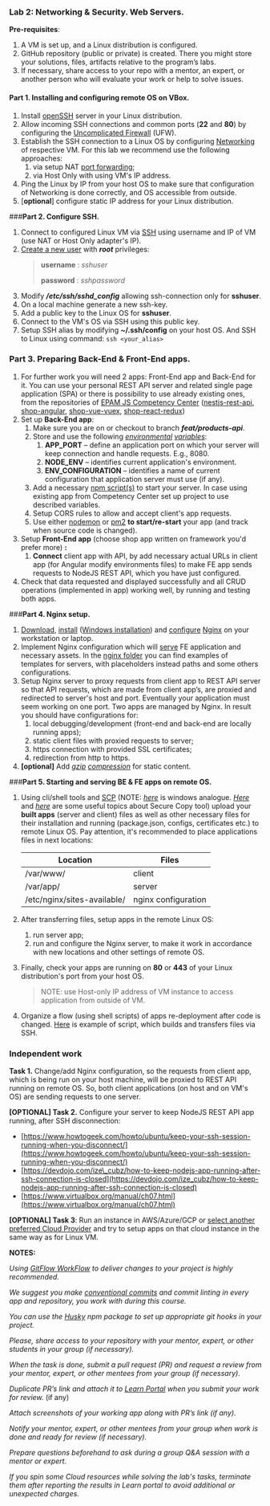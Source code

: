 ### Lab 2: Networking & Security. Web Servers.

**Pre-requisites**:

1.	A VM is set up, and a Linux distribution is configured.
2.	GitHub repository (public or private) is created. There you might store your solutions, files, artifacts relative to the program’s labs.
3.	If necessary, share access to your repo with a mentor, an expert, or another person who will evaluate your work or help to solve issues.

#### Part 1. Installing and configuring remote OS on VBox.

1. Install [openSSH](https://www.openssh.com/) server in your Linux distribution.
2. Allow incoming SSH connections and common ports (**22** and **80**) by configuring the [Uncomplicated Firewall](https://help.ubuntu.com/community/UFW) (UFW).
3. Establish the SSH connection to a Linux OS by configuring [Networking](https://technology.amis.nl/platform/virtualization-and-oracle-vm/virtualbox-networking-explained/) of respective VM. For this lab we recommend use the following approaches:
    1) via setup NAT [port forwarding](https://www.virtualbox.org/manual/ch06.html#natforward);
    2) via Host Only with using VM&#39;s IP address.
4. Ping the Linux by IP from your host OS to make sure that configuration of Networking is done correctly, and OS accessible from outside.
5. [**optional**] configure static IP address for your Linux distribution.

###**Part 2. Configure SSH.**

1. Connect to configured Linux VM via [SSH](https://www.ssh.com/ssh/) using username and IP of VM (use NAT or Host Only adapter's IP).
2. [Create a new user](https://aws.amazon.com/premiumsupport/knowledge-center/new-user-accounts-linux-instance/) with _**root**_ privileges:
   > **username** : _sshuser_
   > 
   > **password** : _sshpassword_
3. Modify _**/etc/ssh/sshd_config**_ allowing ssh-connection only for **sshuser**.
4. On a local machine generate a new ssh-key.
5. Add a public key to the Linux OS for **sshuser**.
6. Connect to the VM's OS via SSH using this public key.
7. Setup SSH alias by modifying **~/.ssh/config** on your host OS. And SSH to Linux using command:
            ```
            ssh <your_alias>
            ```
### Part 3. Preparing Back-End &amp; Front-End apps.

1. For further work you will need 2 apps: Front-End app and Back-End for it. You can use your personal REST API server and related single page application (SPA) or there is possibility to use already existing ones, from the repositories of [EPAM JS Competency Center](https://github.com/EPAM-JS-Competency-center) ([nestjs-rest-api](https://github.com/EPAM-JS-Competency-center/nestjs-rest-api), [shop-angular](https://github.com/EPAM-JS-Competency-center/shop-angular-cloudfront), [shop-vue-vuex](https://github.com/EPAM-JS-Competency-center/shop-vue-vuex-cloudfront), [shop-react-redux](https://github.com/EPAM-JS-Competency-center/shop-react-redux-cloudfront))
2. Set up **Back-End app**:
    1. Make sure you are on or checkout to branch _**feat/products-api**_.
    2. Store and use the following [_environmental_](https://en.wikipedia.org/wiki/Environment_variable) [_variables_](https://nodejs.org/dist/latest-v8.x/docs/api/process.html#process_process_env):
       1. **APP\_PORT** – define an application port on which your server will keep connection and handle requests. E.g., 8080.
       2. **NODE\_ENV** – identifies current application&#39;s environment.
       3. **ENV\_CONFIGURATION** – identifies a name of current configuration that application server must use (if any).
    3. Add a necessary [npm script(s)](https://docs.npmjs.com/cli/v7/using-npm/scripts) to start your server. In case using existing app from Competency Center set up project to use described variables.
    4. Setup CORS rules to allow and accept client&#39;s app requests.
    5. Use either [nodemon](https://www.npmjs.com/package/nodemon) or [pm2](https://www.npmjs.com/package/pm2) **to start/re-start** your app (and track when source code is changed).
9. Setup **Front-End app** (choose shop app written on framework you'd prefer more) **:**
    1. **Connect** client app with API, by add necessary actual URLs in client app (for Angular modify environments files) to make FE app sends requests to NodeJS REST API, which you have just configured.
11. Check that data requested and displayed successfully and all CRUD operations (implemented in app) working well, by running and testing both apps.

###**Part 4. Nginx setup.**

1. [Download](https://nginx.org/en/download.html), [install](https://nginx.org/en/docs/install.html) ([Windows installation](https://nginx.org/en/docs/windows.html)) and [configure](http://nginx.org/en/docs/beginners_guide.html) [Nginx](https://nginx.org/) on your workstation or laptop.
2. Implement Nginx configuration which will [serve](https://docs.nginx.com/nginx/admin-guide/web-server/serving-static-content/) FE application and necessary assets. In the [nginx folder](./nginx) you can find examples of templates for servers, with placeholders instead paths and some others configurations.
3. Setup Nginx server to proxy requests from client app to REST API server so that API requests, which are made from client app’s, are proxied and redirected to server's host and port. 
   Eventually your application must seem working on one port. Two apps are managed by Nginx. 
   In result you should have configurations for:
    1. local debugging/development (front-end and back-end are locally running apps);
    2. static client files with proxied requests to server;
    3. https connection with provided SSL certificates;
    4. redirection from http to https.
4. **[optional]** Add [_gzip_](https://en.wikipedia.org/wiki/Gzip) [_compression_](https://docs.nginx.com/nginx/admin-guide/web-server/compression/) for static content.

###**Part 5. Starting and serving BE &amp; FE apps on remote OS.**

1. Using cli/shell tools and [SCP](https://linuxhint.com/linux_scp_command) (NOTE: [_here_](https://winscp.net/eng/index.php) is windows analogue. [_Here_](https://www.computerhope.com/unix/scp.htm#copying-files) and [_here_](https://tecadmin.net/download-file-using-ssh) are some useful topics about Secure Copy tool)
   upload your **built apps** (server and client) files as well as other necessary files for their installation and running (package.json, configs, certificates etc.) to remote Linux OS. Pay attention, it's recommended to place applications files in next locations:
         
      | Location | Files |
      | -------- | ----- |
      | /var/www/ | client |
      | /var/app/ | server |
      | /etc/nginx/sites-available/ | nginx configuration |

2. After transferring files, setup apps in the remote Linux OS:
   1. run server app;
   2. run and configure the Nginx server, to make it work in accordance with new locations and other settings of remote OS.
3. Finally, check your apps are running on **80** or **443** of your Linux distribution's port from your host OS. 
   >NOTE: use Host-only IP address of VM instance to access application from outside of VM.
4. Organize a flow (using shell scripts) of apps re-deployment after code is changed. [Here](./scripts/ssh_deploy-apps.sh) is example of script, which builds and transfers files via SSH.

### Independent work

**Task 1.** Change/add Nginx configuration, so the requests from client app, which is being run on your host machine, will be proxied to REST API running on remote OS. So, both client applications (on host and on VM's OS) are sending requests to one server.

**[OPTIONAL] Task 2.** Configure your server to keep NodeJS REST API app running, after SSH disconnection:

- [https://www.howtogeek.com/howto/ubuntu/keep-your-ssh-session-running-when-you-disconnect/](https://www.howtogeek.com/howto/ubuntu/keep-your-ssh-session-running-when-you-disconnect/)
- [https://devdojo.com/ize\_cubz/how-to-keep-nodejs-app-running-after-ssh-connection-is-closed](https://devdojo.com/ize_cubz/how-to-keep-nodejs-app-running-after-ssh-connection-is-closed)
- [https://www.virtualbox.org/manual/ch07.html](https://www.virtualbox.org/manual/ch07.html)

**[OPTIONAL] Task 3**: Run an instance in AWS/Azure/GCP or [select another preferred Cloud Provider](https://www.supereasy.com/100-free-6-best-cloud-service-providers/) and try to setup apps on that cloud instance in the same way as for Linux VM.


**NOTES:**

_Using [GitFlow WorkFlow](https://www.atlassian.com/git/tutorials/comparing-workflows/gitflow-workflow) to deliver changes to your project is highly recommended._

_We suggest you make [conventional commits](https://www.npmjs.com/package/@commitlint/config-conventional) and commit linting in every app and repository, you work with during this course._

_You can use the [Husky](https://www.npmjs.com/package/husky/v/4.3.8) npm package to set up appropriate git hooks in your project._

_Please, share access to your repository with your mentor, expert, or other students in your group (if necessary)._

_When the task is done, submit a pull request (PR) and request a review from your mentor, expert, or other mentees from your group (if necessary)._

_Duplicate PR’s link and attach it to [Learn Portal](https://learn.epam.com/) when you submit your work for review._ (if any)

_Attach screenshots of your working app along with PR’s link (if any)._

_Notify your mentor, expert, or other mentees from your group when work is done and ready for review (if necessary)._

_Prepare questions beforehand to ask during a group Q&A session with a mentor or expert._

_If you spin some Cloud resources while solving the lab's tasks, terminate them after reporting the results in Learn portal to avoid additional or unexpected charges._

